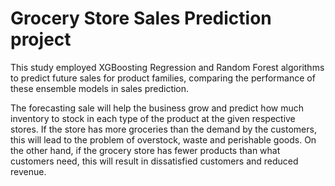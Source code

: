 # Grocery Store Sales Prediction project

This study employed XGBoosting Regression and Random Forest algorithms to predict future sales for product families, comparing the performance of these ensemble models in sales prediction.

The forecasting sale will help the business grow and predict how much inventory to stock in each type of the product at the given respective stores. If the store has more groceries than the demand by the customers, this will lead to the problem of overstock, waste and perishable goods. On the other hand, if the grocery store has fewer products than what customers need, this will result in dissatisfied customers and reduced revenue.

